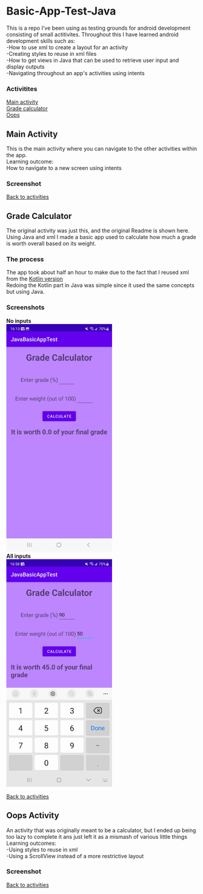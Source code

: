 # Basic-App-Test-Java

This is a repo I've been using as testing grounds for android development consisting of small actitivites. Throughout this I have learned android development skills such as: <br> 
-How to use xml to create a layout for an activity<br>
-Creating styles to reuse in xml files<br>
-How to get views in Java that can be used to retrieve user input and display outputs<br>
-Navigating throughout an app's activities using intents<br>

### Activitites
[Main activity](https://github.com/Wavedoo/Basic-App-Test-Java/edit/master/README.md#main-activity)<br>
[Grade calculator](https://github.com/Wavedoo/Basic-App-Test-Java/edit/master/README.md#grade-calculator)<br>
[Oops](https://github.com/Wavedoo/Basic-App-Test-Java/edit/master/README.md#oops-activity)

## Main Activity
This is the main activity where you can navigate to the other activities within the app.<br>
Learning outcome:<br>
How to navigate to a new screen using intents

### Screenshot

[Back to activities](https://github.com/Wavedoo/Basic-App-Test-Java/edit/master/README.md#activitites)

## Grade Calculator
The original activity was just this, and the original Readme is shown here. <br>
Using Java and xml I made a basic app used to calculate how much a grade is worth overall based on its weight.

### The process
The app took about half an hour to make due to the fact that I reused xml from the [Kotlin version](https://github.com/Wavedoo/Basic-App-Test-Kotlin) <br>
Redoing the Kotlin part in Java was simple since it used the same concepts but using Java. <br>
### Screenshots
<b>No inputs</b>
<br>
<img src="https://github.com/Wavedoo/Basic-App-Test-Java/blob/master/screenshots/noinputs.jpg" height=600>
<br>
<b>All inputs</b>
<br>
<img src="https://github.com/Wavedoo/Basic-App-Test-Java/blob/master/screenshots/allinputs.jpg" height=600>

[Back to activities](https://github.com/Wavedoo/Basic-App-Test-Java/edit/master/README.md#activitites)

## Oops Activity
An activity that was originally meant to be a calculator, but I ended up being too lazy to complete it ans just left it as a mismash of various little things<br>
Learning outcomes:<br>
-Using styles to reuse in xml<br>
-Using a ScrollView instead of a more restrictive layout

### Screenshot

[Back to activities](https://github.com/Wavedoo/Basic-App-Test-Java/edit/master/README.md#activitites)
